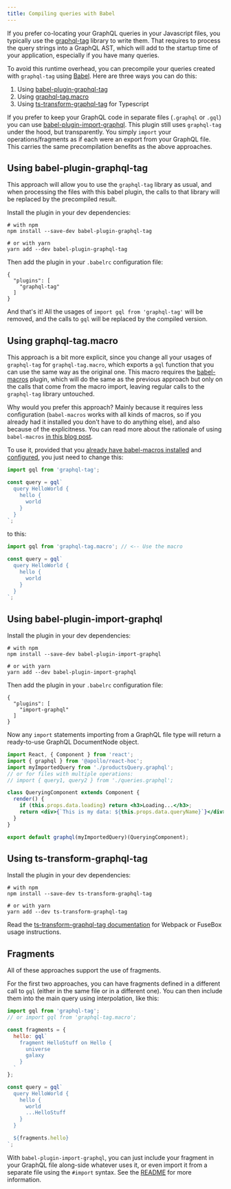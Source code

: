 ```yaml
---
title: Compiling queries with Babel
---
```


If you prefer co-locating your GraphQL queries in your Javascript files, you typically use the [graphql-tag](https://github.com/apollographql/graphql-tag) library to write them. That requires to process the query strings into a GraphQL AST, which will add to the startup time of your application, especially if you have many queries.

To avoid this runtime overhead, you can precompile your queries created with `graphql-tag` using [Babel](http://babeljs.io/). Here are three ways you can do this:

1. Using [babel-plugin-graphql-tag](#using-babel-plugin-graphql-tag)
2. Using [graphql-tag.macro](#using-graphql-tagmacro)
1. Using [ts-transform-graphql-tag](#using-ts-transform-graphql-tag) for Typescript

If you prefer to keep your GraphQL code in separate files (`.graphql` or `.gql`) you can use [babel-plugin-import-graphql](https://github.com/detrohutt/babel-plugin-import-graphql). This plugin still uses `graphql-tag` under the hood, but transparently. You simply `import` your operations/fragments as if each were an export from your GraphQL file. This carries the same precompilation benefits as the above approaches.

## Using babel-plugin-graphql-tag

This approach will allow you to use the `graphql-tag` library as usual, and when processing the files with this babel plugin, the calls to that library will be replaced by the precompiled result.

Install the plugin in your dev dependencies:

```
# with npm
npm install --save-dev babel-plugin-graphql-tag

# or with yarn
yarn add --dev babel-plugin-graphql-tag
```

Then add the plugin in your `.babelrc` configuration file:

```
{
  "plugins": [
    "graphql-tag"
  ]
}
```

And that's it! All the usages of `import gql from 'graphql-tag'` will be removed, and the calls to `gql` will be replaced by the compiled version.

## Using graphql-tag.macro

This approach is a bit more explicit, since you change all your usages of `graphql-tag` for `graphql-tag.macro`, which exports a `gql` function that you can use the same way as the original one. This macro requires the [babel-macros](https://github.com/kentcdodds/babel-macros) plugin, which will do the same as the previous approach but only on the calls that come from the macro import, leaving regular calls to the `graphql-tag` library untouched.

Why would you prefer this approach? Mainly because it requires less configuration (`babel-macros` works with all kinds of macros, so if you already had it installed you don't have to do anything else), and also because of the explicitness. You can read more about the rationale of using `babel-macros` [in this blog post](http://babeljs.io/blog/2017/09/11/zero-config-with-babel-macros).

To use it, provided that you [already have babel-macros installed](https://github.com/kentcdodds/babel-macros#installation) and [configured](https://github.com/kentcdodds/babel-macros/blob/master/other/docs/user.md), you just need to change this:

```js
import gql from 'graphql-tag';

const query = gql`
  query HelloWorld {
    hello {
      world
    }
  }
`;
```

to this:

```js
import gql from 'graphql-tag.macro'; // <-- Use the macro

const query = gql`
  query HelloWorld {
    hello {
      world
    }
  }
`;
```

## Using babel-plugin-import-graphql

Install the plugin in your dev dependencies:

```
# with npm
npm install --save-dev babel-plugin-import-graphql

# or with yarn
yarn add --dev babel-plugin-import-graphql
```

Then add the plugin in your `.babelrc` configuration file:

```
{
  "plugins": [
    "import-graphql"
  ]
}
```

Now any `import` statements importing from a GraphQL file type will return a ready-to-use GraphQL DocumentNode object.

```jsx
import React, { Component } from 'react';
import { graphql } from '@apollo/react-hoc';
import myImportedQuery from './productsQuery.graphql';
// or for files with multiple operations:
// import { query1, query2 } from './queries.graphql';

class QueryingComponent extends Component {
  render() {
    if (this.props.data.loading) return <h3>Loading...</h3>;
    return <div>{`This is my data: ${this.props.data.queryName}`}</div>;
  }
}

export default graphql(myImportedQuery)(QueryingComponent);
```

## Using ts-transform-graphql-tag

Install the plugin in your dev dependencies:

```
# with npm
npm install --save-dev ts-transform-graphql-tag

# or with yarn
yarn add --dev ts-transform-graphql-tag
```

Read the [ts-transform-graphql-tag documentation](https://github.com/firede/ts-transform-graphql-tag) for Webpack or FuseBox usage instructions.

## Fragments

All of these approaches support the use of fragments.

For the first two approaches, you can have fragments defined in a different call to `gql` (either in the same file or in a different one). You can then include them into the main query using interpolation, like this:

```js
import gql from 'graphql-tag';
// or import gql from 'graphql-tag.macro';

const fragments = {
  hello: gql`
    fragment HelloStuff on Hello {
      universe
      galaxy
    }
  `
};

const query = gql`
  query HelloWorld {
    hello {
      world
      ...HelloStuff
    }
  }

  ${fragments.hello}
`;
```

With `babel-plugin-import-graphql`, you can just include your fragment in your GraphQL file along-side whatever uses it, or even import it from a separate file using the `#import` syntax. See the [README](https://github.com/detrohutt/babel-plugin-import-graphql) for more information.
